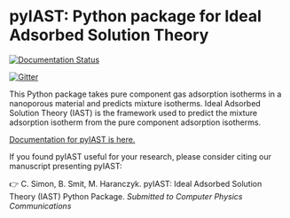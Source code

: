 # pyIAST: Python package for Ideal Adsorbed Solution Theory

[![Documentation Status](https://readthedocs.org/projects/pyiast/badge/?version=latest)](http://pyiast.readthedocs.org/en/latest/?badge=latest)

[![Gitter](https://badges.gitter.im/Join%20Chat.svg)](https://gitter.im/CorySimon/pyIAST?utm_source=badge&utm_medium=badge&utm_campaign=pr-badge)

This Python package takes pure component gas adsorption isotherms in a nanoporous material and predicts mixture isotherms. Ideal Adsorbed Solution Theory (IAST) is the framework used to predict the mixture adsorption isotherm from the pure component adsorption isotherms.

[Documentation for pyIAST is here.](http://pyiast.readthedocs.org/en/latest/)

If you found pyIAST useful for your research, please consider citing our manuscript presenting pyIAST:

:point_right: C. Simon, B. Smit, M. Haranczyk. pyIAST: Ideal Adsorbed Solution Theory (IAST) Python Package. _Submitted to Computer Physics Communications_
